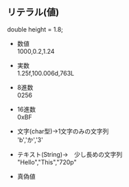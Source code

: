 ## リテラル(値)

double height = 1.8;

- 数値  
  1000,0.2,1.24
- 実数  
  1.25f,100.006d,763L
- 8進数  
  0256
- 16進数  
  0xBF

- 文字(char型)→1文字のみの文字列  
  'b','か','3'
  
- テキスト(String)→　少し長めの文字列  
  "Hello","This","720p"

- 真偽値
